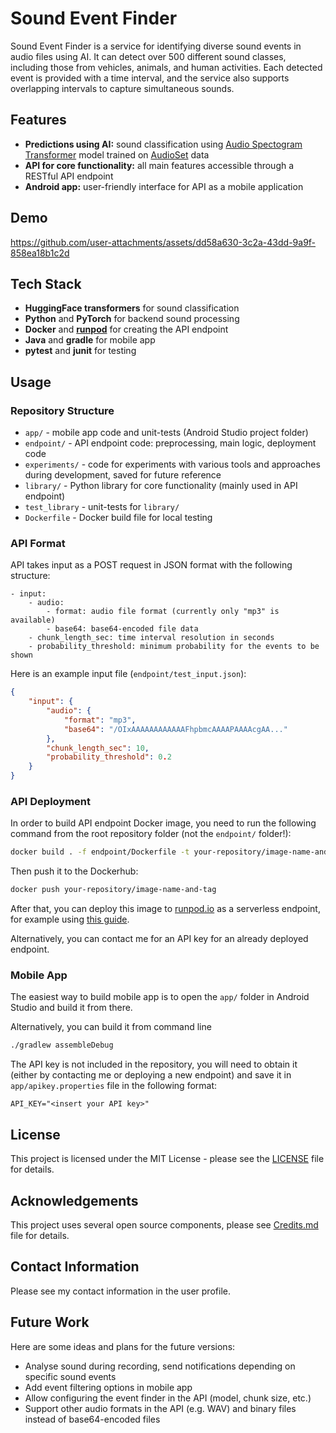# Sound Event Finder

Sound Event Finder is a service for identifying diverse sound events in audio files using AI. It can detect over 500 different sound classes, including those from vehicles, animals, and human activities. Each detected event is provided with a time interval, and the service also supports overlapping intervals to capture simultaneous sounds.


## Features

- **Predictions using AI:** sound classification using [Audio Spectogram Transformer](https://huggingface.co/MIT/ast-finetuned-audioset-10-10-0.4593) model trained on [AudioSet](https://research.google.com/audioset/) data
- **API for core functionality:** all main features accessible through a RESTful API endpoint
- **Android app:** user-friendly interface for API as a mobile application


## Demo

https://github.com/user-attachments/assets/dd58a630-3c2a-43dd-9a9f-858ea18b1c2d


## Tech Stack

- **HuggingFace transformers** for sound classification
- **Python** and **PyTorch** for backend sound processing
- **Docker** and [**runpod**](runpod.io) for creating the API endpoint
- **Java** and **gradle** for mobile app
- **pytest** and **junit** for testing


## Usage

### Repository Structure

- `app/` - mobile app code and unit-tests (Android Studio project folder)
- `endpoint/` - API endpoint code: preprocessing, main logic, deployment code
- `experiments/` - code for experiments with various tools and approaches during development, saved for future reference
- `library/` - Python library for core functionality (mainly used in API endpoint)
- `test_library` - unit-tests for `library/`
- `Dockerfile` - Docker build file for local testing

### API Format

API takes input as a POST request in JSON format with the following structure:

```
- input:
    - audio:
        - format: audio file format (currently only "mp3" is available)
        - base64: base64-encoded file data
    - chunk_length_sec: time interval resolution in seconds
    - probability_threshold: minimum probability for the events to be shown
```


Here is an example input file (`endpoint/test_input.json`):

```json
{
    "input": {
        "audio": {
            "format": "mp3",
            "base64": "/OIxAAAAAAAAAAAAFhpbmcAAAAPAAAAcgAA..."
        },
        "chunk_length_sec": 10,
        "probability_threshold": 0.2
    }
}
```


### API Deployment

In order to build API endpoint Docker image, you need to run the following command from the root repository folder (not the `endpoint/` folder!):

```bash
docker build . -f endpoint/Dockerfile -t your-repository/image-name-and-tag 
```

Then push it to the Dockerhub:

```bash
docker push your-repository/image-name-and-tag 
```

After that, you can deploy this image to [runpod.io](runpod.io) as a serverless endpoint, for example using [this guide](https://blog.runpod.io/serverless-create-a-basic-api/).

Alternatively, you can contact me for an API key for an already deployed endpoint.

### Mobile App

The easiest way to build mobile app is to open the `app/` folder in Android Studio and build it from there.

Alternatively, you can build it from command line

```bash
./gradlew assembleDebug
```

The API key is not included in the repository, you will need to obtain it (either by contacting me or deploying a new endpoint) and save it in `app/apikey.properties` file in the following format:

```
API_KEY="<insert your API key>"
```

## License

This project is licensed under the MIT License - please see the [LICENSE](LICENSE) file for details.


## Acknowledgements

This project uses several open source components, please see [Credits.md](Credits.md) file for details.

## Contact Information

Please see my contact information in the user profile.

## Future Work

Here are some ideas and plans for the future versions:

- Analyse sound during recording, send notifications depending on specific sound events
- Add event filtering options in mobile app
- Allow configuring the event finder in the API (model, chunk size, etc.)
- Support other audio formats in the API (e.g. WAV) and binary files instead of base64-encoded files